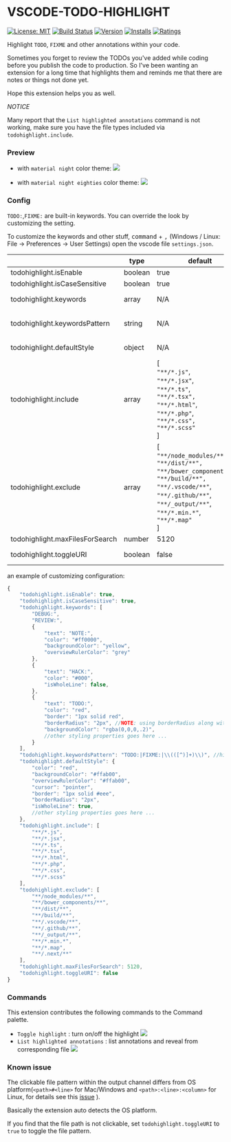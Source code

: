 VSCODE-TODO-HIGHLIGHT
===

[![License: MIT](https://img.shields.io/badge/License-MIT-brightgreen.svg)](https://opensource.org/licenses/MIT) [![Build Status](https://travis-ci.org/wayou/vscode-todo-highlight.svg?branch=master)](https://travis-ci.org/wayou/vscode-todo-highlight) [![Version](https://vsmarketplacebadge.apphb.com/version-short/wayou.vscode-todo-highlight.svg)](https://marketplace.visualstudio.com/items?itemName=wayou.vscode-todo-highlight) [![Installs](https://vsmarketplacebadge.apphb.com/installs-short/wayou.vscode-todo-highlight.svg)](https://marketplace.visualstudio.com/items?itemName=wayou.vscode-todo-highlight) [![Ratings](https://vsmarketplacebadge.apphb.com/rating-short/wayou.vscode-todo-highlight.svg)](https://marketplace.visualstudio.com/items?itemName=wayou.vscode-todo-highlight)

Highlight `TODO`, `FIXME` and other annotations within your code.

Sometimes you forget to review the TODOs you've added while coding before you publish the code to production.
So I've been wanting an extension for a long time that highlights them and reminds me that there are notes or things not done yet.

Hope this extension helps you as well.

*NOTICE*

Many report that the `List highlighted annotations` command is not working, make sure you have the file types included via `todohighlight.include`.


### Preview

- with `material night` color theme:
![](https://github.com/wayou/vscode-todo-highlight/raw/master/assets/material-night.png)

- with `material night eighties` color theme:
![](https://github.com/wayou/vscode-todo-highlight/raw/master/assets/material-night-eighties.png)

### Config

`TODO:`,`FIXME:` are built-in keywords. You can override the look by customizing the setting.

To customize the keywords and other stuff, <kbd>command</kbd> + <kbd>,</kbd> (Windows / Linux: File -> Preferences -> User Settings) open the vscode file `settings.json`.

| | type | default | description |
|---|---|---|---|
| todohighlight.isEnable | boolean | true | Toggle the highlight, default is true. |
| todohighlight.isCaseSensitive  | boolean | true | Whether the keywords are case sensitive or not. |
| todohighlight.keywords | array | N/A | An array of keywords that will be hilighted. You can also specify the style for each keywords here. See example below for more infomation. |
| todohighlight.keywordsPattern  | string | N/A | Specify keywords via RegExp instead of `todohighlight.keywords` one by one. NOTE that if this presents, `todohighlight.keywords` will be ignored. And REMEMBER to escapse the back slash if there's any in your regexp (using \\ instead of signle back slash). |
| todohighlight.defaultStyle | object | N/A | Specify the default style for custom keywords, if not specified, build in default style will be applied. [See all available properties on VSCode doc DecorationRenderOptions section](https://code.visualstudio.com/docs/extensionAPI/vscode-api#DecorationRenderOptions) |
| todohighlight.include | array | [<br>`"**/*.js"`,<br>`"**/*.jsx"`,<br>`"**/*.ts"`,<br>`"**/*.tsx",`<br>`"**/*.html"`,<br>`"**/*.php"`,<br>`"**/*.css",`<br>`"**/*.scss"`<br>] | Glob patterns that defines the files to search for. Only include files you need, DO NOT USE `{**/*.*}` for both permormance and avoiding binary files reason. <br> For backwards compatability, a string combine all the patterns is also valid `"{**/*.js,**/*.jsx,**/*.ts,**/*.tsx,**/*.html,**/*.php,**/*.css,**/*.scss}"` |
| todohighlight.exclude | array | [<br>`"**/node_modules/**"`,<br>`"**/dist/**",`<br>`"**/bower_components/**"`,<br>`"**/build/**",`<br>`"**/.vscode/**"`,<br>`"**/.github/**"`,<br>`"**/_output/**"`,<br>`"**/*.min.*"`,<br>`"**/*.map"`<br>] | Glob pattern that defines files and folders to exclude while listing annotations. <br> For backwards compatability, a string combine all the patterns is also valid `"{**/node_modules/**,**/bower_components/**,**/dist/**,**/build/**,**/.vscode/**,**/_output/**,**/*.min.*,**/*.map}"` |
| todohighlight.maxFilesForSearch | number | 5120 | Max files for searching, mostly you don't need to configure this. |
| todohighlight.toggleURI | boolean | false | If the file path within the output channel not clickable, set this to true to toggle the path patten between `<path>#<line>` and `<path>:<line>:<column>`. |


an example of customizing configuration:

```js
{
    "todohighlight.isEnable": true,
    "todohighlight.isCaseSensitive": true,
    "todohighlight.keywords": [
        "DEBUG:",
        "REVIEW:",
        {
            "text": "NOTE:",
            "color": "#ff0000",
            "backgroundColor": "yellow",
            "overviewRulerColor": "grey"
        },
        {
            "text": "HACK:",
            "color": "#000",
            "isWholeLine": false,
        },
        {
            "text": "TODO:",
            "color": "red",
            "border": "1px solid red",
            "borderRadius": "2px", //NOTE: using borderRadius along with `border` or you will see nothing change
            "backgroundColor": "rgba(0,0,0,.2)",
            //other styling properties goes here ... 
        }
    ],
    "todohighlight.keywordsPattern": "TODO:|FIXME:|\\(([^)]+)\\)", //highlight `TODO:`,`FIXME:` or content between parentheses
    "todohighlight.defaultStyle": {
        "color": "red",
        "backgroundColor": "#ffab00",
        "overviewRulerColor": "#ffab00",
        "cursor": "pointer",
        "border": "1px solid #eee",
        "borderRadius": "2px",
        "isWholeLine": true,
        //other styling properties goes here ... 
    },
    "todohighlight.include": [
        "**/*.js",
        "**/*.jsx",
        "**/*.ts",
        "**/*.tsx",
        "**/*.html",
        "**/*.php",
        "**/*.css",
        "**/*.scss"
    ],
    "todohighlight.exclude": [
        "**/node_modules/**",
        "**/bower_components/**",
        "**/dist/**",
        "**/build/**",
        "**/.vscode/**",
        "**/.github/**",
        "**/_output/**",
        "**/*.min.*",
        "**/*.map",
        "**/.next/**"
    ],
    "todohighlight.maxFilesForSearch": 5120,
    "todohighlight.toggleURI": false
}
```

### Commands

This extension contributes the following commands to the Command palette.

- `Toggle highlight` : turn on/off the highlight
![](https://github.com/wayou/vscode-todo-highlight/raw/master/assets/toggle-highlight.gif)
- `List highlighted annotations` : list annotations and reveal from corresponding file
![](https://github.com/wayou/vscode-todo-highlight/raw/master/assets/list-annotations.gif)


### Known issue

 The clickable file pattern within the output channel differs from OS platform(`<path>#<line>` for Mac/Windows and `<path>:<line>:<column>` for Linux, for details see this [issue](https://github.com/Microsoft/vscode/issues/586) ). 

 Basically the extension auto detects the OS platform.

 If you find that the file path is not clickable, set `todohighlight.toggleURI` to `true` to toggle the file pattern.
  
